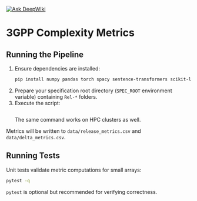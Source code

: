 [![Ask DeepWiki](https://deepwiki.com/badge.svg)](https://deepwiki.com/EE-zim/3gpp_Complexity)

# 3GPP Complexity Metrics




## Running the Pipeline

1. Ensure dependencies are installed:
   ```bash
   pip install numpy pandas torch spacy sentence-transformers scikit-learn tqdm
   ```
2. Prepare your specification root directory (`SPEC_ROOT` environment variable) containing `Rel-*` folders.
3. Execute the script:
   ```bash
   ```
   The same command works on HPC clusters as well.

Metrics will be written to `data/release_metrics.csv` and `data/delta_metrics.csv`.

## Running Tests

Unit tests validate metric computations for small arrays:

```bash
pytest -q
```

`pytest` is optional but recommended for verifying correctness.

